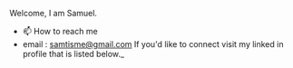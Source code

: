 Welcome, I am Samuel.
- 📫 How to reach me 
- email : samtisme@gmail.com
If you'd like to connect visit my linked in profile that is listed below._
